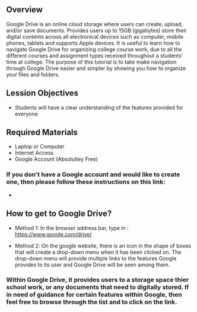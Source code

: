 ## Overview

Google Drive is an online cloud storage where users can create, upload, and/or save documents. Provides users up to 15GB (gigabytes) store their digital contents across all electronical devices such as computer, mobile phones, tablets and supports Apple devices. It is useful to learn how to navigate Google Drive for organizing college course work, due to all the different courses and assignment types received throughout a students' time at college. The purpose of this tutorial is to take make navigation through Google Drive easier and simpler by showing you how to organize your files and folders. 

## Lession Objectives

* Students will have a clear understanding of the features provided for everyone

## Required Materials

- Laptop or Computer
- Internet Access
- Google Account (Absolutley Free)

### If you don't have a Google account and would like to create one, then please follow these instructions on this link:
-

## How to get to Google Drive?

- Method 1: In the browser address bar, type in : https://www.google.com/drive/ 

- Method 2: On the google website, there is an icon in the shape of boxes that will create a drop-down menu when it has been clicked on. The drop-down menu will provide multiple links to the features Google provides to its user and Google Drive will be seen among them.

### Within Google Drive, it provides users to a storage space thier school work, or any documents that need to digitally stored. If in need of guidance for certain features within Google, then feel free to browse through the list and to click on the link.
